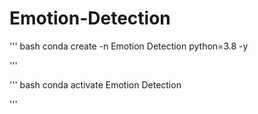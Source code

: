 # Emotion-Detection
''' bash
conda create -n Emotion Detection python=3.8 -y


'''


''' bash
conda activate Emotion Detection


'''
